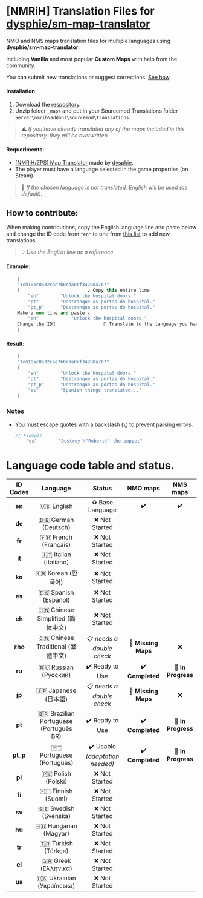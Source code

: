 # [NMRiH] Translation Files for [dysphie/sm-map-translator](https://github.com/dysphie/sm-map-translator)

NMO and NMS maps translation files for multiple languages using **dysphie/sm-map-translator**.

Including **Vanilla** and most popular **Custom Maps** with help from the community.

You can submit new translations or suggest corrections. [See how](#how-to-contribute).

#### Installation:
1. Download the [respository](https://github.com/Uncle-Tio/nmrih-maps-translation-files/archive/refs/heads/main.zip).
2. Unzip folder `_maps` and put in your Sourcemod Translations folder `Server\nmrih\addons\sourcemod\translations`.

>⚠️ *If you have already translated any of the maps included in this repository, they will be overwritten.*

#### Requeriments:
- [[NMRiH/ZPS] Map Translator](https://github.com/dysphie/sm-map-translator) made by [dysphie](https://github.com/dysphie).
- The player must have a language selected in the game properties (on Steam).

>🔎 *If the chosen language is not translated, English will be used (as default).*

## How to contribute:

When making contributions, copy the English language line and paste below and change the ID code from `"en"` to one from [this list](#language-code-table-and-status) to add new translations. 

> 💡 *Use the English line as a reference*

#### Example:
```cpp
	}
	"1cd18ac0632cae7b0cda0cf34208a767"
	{						  ↙️ Copy this entire line
		"en"		"Unlock the hospital doors."
		"pt"		"Destranque as portas do hospital."
		"pt_p"		"Destranque as portas do hospital."
	Make a new line and paste ↘️				
	   	"en"	        "Unlock the hospital doors."
    Change the ID🔺					🔺 Translate to the language you have chosen.
	}
```
#### Result:
```cpp
	}
	"1cd18ac0632cae7b0cda0cf34208a767"
	{
		"en"		"Unlock the hospital doors."
		"pt"		"Destranque as portas do hospital."
		"pt_p"		"Destranque as portas do hospital."
		"es"		"Spanish things translated..."
	}
```

### Notes

- You must escape quotes with a backslash (`\`) to prevent parsing errors.

	```cpp
	// Example 
		"es"		"Destroy \"Robert\" the puppet"
	```


# Language code table and status.

|ID Codes|			 Language		      |				Status		      |   NMO maps   |   NMS maps   |
|:------:|:--------------------------------------------------:|:---------------------------------------------:|:------------:|:------------:|
| **en** |	🇺🇸 English				      |	       ♻️ Base Language 			|     ✔️      |      ✔️      |
| **de** |	🇩🇪 German (Deutsch)			      |	       ❌ Not Started |  |  |
| **fr** |	🇫🇷 French (Français)			      |	       ❌ Not Started |  |  |
| **it** |	🇮🇹 Italian (Italiano)			      |        ❌ Not Started |  |  |
| **ko** |	🇰🇷 Korean (한국어)			    |	     ❌ Not Started |  |  |
| **es** |	🇪🇸 Spanish (Español)			       |        ❌ Not Started |  |  |
| **ch** |	🇨🇳 Chinese Simplified (简体中文)		    |	     ❌ Not Started |  |  |
| **zho**|	🇨🇳 Chinese Traditional (繁體中文)		    |	     📋 *needs a double check*		    | 📝 **Missing Maps** | ❌ |
| **ru** |	🇷🇺 Russian (Русский)			        |	 ✔️ Ready to Use 	| ✔️ **Completed** | 📝 **In Progress** |
| **jp** |	🇯🇵 Japanese (日本語)			      |	      📋 *needs a double check*		     | 📝 **Missing Maps** | ❌ |
| **pt** |	🇧🇷 Brazilian Portuguese (Português BR) 	|	✔️ Ready to Use		| ✔️ **Completed** | 📝 **In Progress** |
|**pt_p**|	🇵🇹 Portuguese (Português)			 |	✔️ Usable *(adaptation needed)*			| ✔️ **Completed** | 📝 **In Progress** |
| **pl** |	🇵🇱 Polish (Polski)				 |	❌ Not Started  			      |  |  |
| **fi** |	🇫🇮 Finnish (Suomi)				 |	❌ Not Started  			      |  |  |
| **sv** |	🇸🇪 Swedish (Svenska)				 |	❌ Not Started  			      |  |  |
| **hu** |	🇭🇺 Hungarian (Magyar)				 |	❌ Not Started  			      |  |  |
| **tr** |	🇹🇷 Turkish (Türkçe)				 |	❌ Not Started  			      |  |  |
| **el** |	🇬🇷 Greek (Ελληνικά)				 |	❌ Not Started  			      |  |  |
| **ua** |	🇺🇦 Ukrainian (Українська)			 |	❌ Not Started  			      |  |  |
